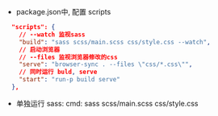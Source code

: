 - package.json中, 配置 scripts
```json
  "scripts": {
    // --watch 监视sass
    "build": "sass scss/main.scss css/style.css --watch",
    // 启动浏览器
    // --files 监视浏览器修改的css
    "serve": "browser-sync . --files \"css/*.css\"",
    // 同时运行 buld, serve
    "start": "run-p build serve"
  },
```

- 单独运行 sass: 
  cmd: sass scss/main.scss css/style.css